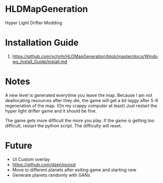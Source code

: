 # HLDMapGeneration
Hyper Light Drifter Modding

# Installation Guide
1. https://github.com/ychnh/HLDMapGeneration/blob/master/docs/Windows_Install_Guide/install.md

# Notes
A new level is generated everytime you leave the map.
 Because I am not deallocating resources after they die, the game will get a bit laggy after 5-8 regeneration of the map. (On my crappy computer at least)
 Just restart the hyper light drifter game and it should be fine.

The game gets more difficult the more you play. If the game is getting too difficult, restart the python script. The difficulty will reset.

# Future
* UI Custom overlay
* https://github.com/dzen/pyosd
* Move to different planets after exiting game and starting new
* Generate planets randomly with GANs
